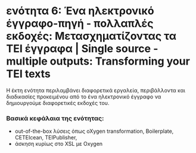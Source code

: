 <h1>ενότητα 6: Ένα ηλεκτρονικό έγγραφο-πηγή - πολλαπλές εκδοχές: Μετασχηματίζοντας τα ΤΕΙ έγγραφα | Single source - multiple outputs: Transforming your TEI texts </h1>

Η έκτη ενότητα περιλαμβάνει διαφορετικά εργαλεία, περιβάλλοντα και διαδικασίες προκειμένου από το ένα ηλεκτρονικό έγγραφο να δημιουργούμε διαφορετικές εκδοχές του.</lb>

 <h3>Βασικά κεφάλαια της ενότητας:</h3>
<ul>
<li>out-of-the-box λύσεις όπως oXygen transformation, Boilerplate, CETEIcean, TEIPublisher, </li>
<li>άσκηση κυρίως στο XSL με Oxygen</li>
</ul>
